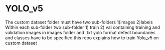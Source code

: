 # YOLO_v5
The custom dataset folder must have two sub-folders 1)images 2)labels 
Within each sub-folder two sub-folder 1) train 2) val containing training and validation images in images folder and .txt yolo format defect boundaries and classes have to be specified
this repo explains how to train Yolo_v5 on custom dataset 
